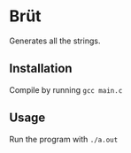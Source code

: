 # Brüt

Generates all the strings.

## Installation

Compile by running `gcc main.c`

## Usage

Run the program with `./a.out`
